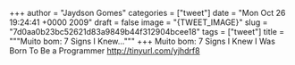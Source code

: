 
+++
author = "Jaydson Gomes"
categories = ["tweet"]
date = "Mon Oct 26 19:24:41 +0000 2009"
draft = false
image = "{TWEET_IMAGE}"
slug = "7d0aa0b23bc52621d83a9849b44f312904bcee18"
tags = ["tweet"]
title = """Muito bom: 7 Signs I Knew..."""
+++
Muito bom: 7 Signs I Knew I Was Born To Be a Programmer 
http://tinyurl.com/yjhdrf8
